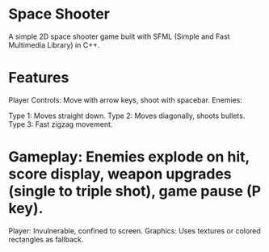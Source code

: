 # Space Shooter

A simple 2D space shooter game built with SFML (Simple and Fast Multimedia Library) in C++.

# Features

Player Controls: Move with arrow keys, shoot with spacebar.
Enemies:

Type 1: Moves straight down.
Type 2: Moves diagonally, shoots bullets.
Type 3: Fast zigzag movement.

# Gameplay: Enemies explode on hit, score display, weapon upgrades (single to triple shot), game pause (P key).
Player: Invulnerable, confined to screen.
Graphics: Uses textures or colored rectangles as fallback.
